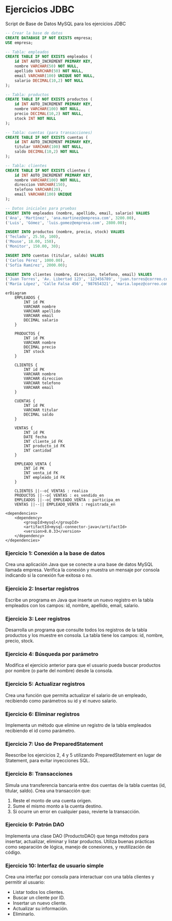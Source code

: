 # Ejercicios JDBC

Script de Base de Datos MySQL para los ejercicios JDBC
```sql
-- Crear la base de datos
CREATE DATABASE IF NOT EXISTS empresa;
USE empresa;

-- Tabla: empleados
CREATE TABLE IF NOT EXISTS empleados (
    id INT AUTO_INCREMENT PRIMARY KEY,
    nombre VARCHAR(50) NOT NULL,
    apellido VARCHAR(50) NOT NULL,
    email VARCHAR(100) UNIQUE NOT NULL,
    salario DECIMAL(10,2) NOT NULL
);

-- Tabla: productos
CREATE TABLE IF NOT EXISTS productos (
    id INT AUTO_INCREMENT PRIMARY KEY,
    nombre VARCHAR(100) NOT NULL,
    precio DECIMAL(10,2) NOT NULL,
    stock INT NOT NULL
);

-- Tabla: cuentas (para transacciones)
CREATE TABLE IF NOT EXISTS cuentas (
    id INT AUTO_INCREMENT PRIMARY KEY,
    titular VARCHAR(100) NOT NULL,
    saldo DECIMAL(10,2) NOT NULL
);

-- Tabla: clientes
CREATE TABLE IF NOT EXISTS clientes (
    id INT AUTO_INCREMENT PRIMARY KEY,
    nombre VARCHAR(100) NOT NULL,
    direccion VARCHAR(150),
    telefono VARCHAR(20),
    email VARCHAR(100) UNIQUE
);

-- Datos iniciales para pruebas
INSERT INTO empleados (nombre, apellido, email, salario) VALUES
('Ana', 'Martínez', 'ana.martinez@empresa.com', 3200.00),
('Luis', 'Gómez', 'luis.gomez@empresa.com', 2800.00);

INSERT INTO productos (nombre, precio, stock) VALUES
('Teclado', 25.50, 100),
('Mouse', 18.00, 150),
('Monitor', 150.00, 30);

INSERT INTO cuentas (titular, saldo) VALUES
('Carlos Pérez', 1000.00),
('Sofía Ramírez', 2000.00);

INSERT INTO clientes (nombre, direccion, telefono, email) VALUES
('Juan Torres', 'Av. Libertad 123', '123456789', 'juan.torres@correo.com'),
('María López', 'Calle Falsa 456', '987654321', 'maria.lopez@correo.com');
```

```mermaid
erDiagram
    EMPLEADOS {
        INT id PK
        VARCHAR nombre
        VARCHAR apellido
        VARCHAR email
        DECIMAL salario
    }

    PRODUCTOS {
        INT id PK
        VARCHAR nombre
        DECIMAL precio
        INT stock
    }

    CLIENTES {
        INT id PK
        VARCHAR nombre
        VARCHAR direccion
        VARCHAR telefono
        VARCHAR email
    }

    CUENTAS {
        INT id PK
        VARCHAR titular
        DECIMAL saldo
    }

    VENTAS {
        INT id PK
        DATE fecha
        INT cliente_id FK
        INT producto_id FK
        INT cantidad
    }

    EMPLEADO_VENTA {
        INT id PK
        INT venta_id FK
        INT empleado_id FK
    }

    CLIENTES ||--o{ VENTAS : realiza
    PRODUCTOS ||--o{ VENTAS : es_vendido_en
    EMPLEADOS ||--o{ EMPLEADO_VENTA : participa_en
    VENTAS ||--|| EMPLEADO_VENTA : registrada_en
```
    <dependencies>
        <dependency>
            <groupId>mysql</groupId>
            <artifactId>mysql-connector-java</artifactId>
            <version>8.0.33</version>
        </dependency>
    </dependencies>



### Ejercicio 1: Conexión a la base de datos
Crea una aplicación Java que se conecte a una base de datos MySQL llamada empresa. Verifica la conexión y muestra un mensaje por consola indicando si la conexión fue exitosa o no.

### Ejercicio 2: Insertar registros
Escribe un programa en Java que inserte un nuevo registro en la tabla empleados con los campos: id, nombre, apellido, email, salario.

### Ejercicio 3: Leer registros
Desarrolla un programa que consulte todos los registros de la tabla productos y los muestre en consola.
La tabla tiene los campos: id, nombre, precio, stock.

### Ejercicio 4: Búsqueda por parámetro
Modifica el ejercicio anterior para que el usuario pueda buscar productos por nombre (o parte del nombre) desde la consola.

### Ejercicio 5: Actualizar registros
Crea una función que permita actualizar el salario de un empleado, recibiendo como parámetros su id y el nuevo salario.

### Ejercicio 6: Eliminar registros
Implementa un método que elimine un registro de la tabla empleados recibiendo el id como parámetro.

### Ejercicio 7: Uso de PreparedStatement
Reescribe los ejercicios 2, 4 y 5 utilizando PreparedStatement en lugar de Statement, para evitar inyecciones SQL.

### Ejercicio 8: Transacciones
Simula una transferencia bancaria entre dos cuentas de la tabla cuentas (id, titular, saldo).
Crea una transacción que:
1. Reste el monto de una cuenta origen.
2. Sume el mismo monto a la cuenta destino.
3. Si ocurre un error en cualquier paso, revierte la transacción.

### Ejercicio 9: Patrón DAO
Implementa una clase DAO (ProductoDAO) que tenga métodos para insertar, actualizar, eliminar y listar productos. Utiliza buenas prácticas como separación de lógica, manejo de conexiones, y reutilización de código.

###  Ejercicio 10: Interfaz de usuario simple
Crea una interfaz por consola para interactuar con una tabla clientes y permitir al usuario:
- Listar todos los clientes.
- Buscar un cliente por ID.
- Insertar un nuevo cliente.
- Actualizar su información.
- Eliminarlo.

